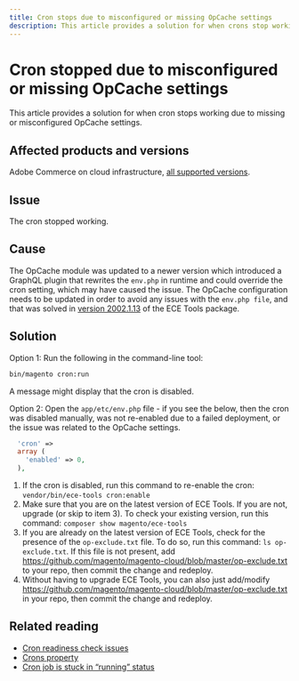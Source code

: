 ```yaml
---
title: Cron stops due to misconfigured or missing OpCache settings 
description: This article provides a solution for when crons stop working due to misconfigured or missing OpCache settings.
---
```


# Cron stopped due to misconfigured or missing OpCache settings 

This article provides a solution for when cron stops working due to missing or misconfigured OpCache settings.

## Affected products and versions

Adobe Commerce on cloud infrastructure, [all supported versions](https://magento.com/sites/default/files/magento-software-lifecycle-policy.pdf).

## Issue

The cron stopped working.

## Cause

The OpCache module was updated to a newer version which introduced a GraphQL plugin that rewrites the `env.php` in runtime and could override the cron setting, which may have caused the issue. The OpCache configuration needs to be updated in order to avoid any issues with the `env.php file`, and that was solved in [version 2002.1.13](/docs/commerce-cloud-service/user-guide/release-notes/ece-tools-package.html?lang=en#v2002.1.13) of the ECE Tools package.

## Solution

Option 1: Run the following in the command-line tool:

```bash
bin/magento cron:run
```

A message might display that the cron is disabled.

Option 2: Open the `app/etc/env.php` file - if you see the below, then the cron was disabled manually, was not re-enabled due to a failed deployment, or the issue was related to the OpCache settings.

```php
  'cron' =>
  array (
    'enabled' => 0,
  ),
```

1. If the cron is disabled, run this command to re-enable the cron: `vendor/bin/ece-tools cron:enable`
1. Make sure that you are on the latest version of ECE Tools. If you are not, upgrade (or skip to item 3). To check your existing version, run this command:
`composer show magento/ece-tools`
1. If you are already on the latest version of ECE Tools, check for the presence of the `op-exclude.txt` file. To do so, run this command:
`ls op-exclude.txt`.
If this file is not present, add https://github.com/magento/magento-cloud/blob/master/op-exclude.txt to your repo, then commit the change and redeploy.
1. Without having to upgrade ECE Tools, you can also just add/modify https://github.com/magento/magento-cloud/blob/master/op-exclude.txt in your repo, then commit the change and redeploy.

## Related reading

* [Cron readiness check issues](/docs/commerce-knowledge-base/kb/troubleshooting/miscellaneous/cron-readiness-check-issues.html)
* [Crons property](/docs/commerce-cloud-service/user-guide/configure/app/properties/crons-property.html)
* [Cron job is stuck in “running” status](/docs/commerce-knowledge-base/kb/troubleshooting/miscellaneous/cron-job-is-stuck-in-running-status.html)
